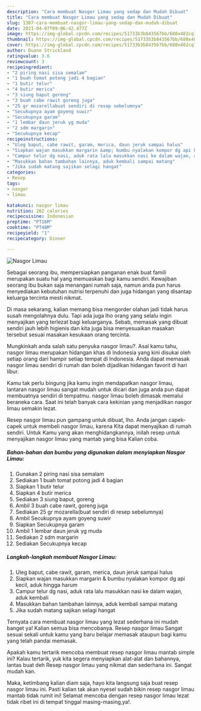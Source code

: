 ```yaml
---
description: "Cara membuat Nasgor Limau yang sedap dan Mudah Dibuat"
title: "Cara membuat Nasgor Limau yang sedap dan Mudah Dibuat"
slug: 1307-cara-membuat-nasgor-limau-yang-sedap-dan-mudah-dibuat
date: 2021-04-07T09:06:42.477Z
image: https://img-global.cpcdn.com/recipes/51733b3b843567bb/680x482cq70/nasgor-limau-foto-resep-utama.jpg
thumbnail: https://img-global.cpcdn.com/recipes/51733b3b843567bb/680x482cq70/nasgor-limau-foto-resep-utama.jpg
cover: https://img-global.cpcdn.com/recipes/51733b3b843567bb/680x482cq70/nasgor-limau-foto-resep-utama.jpg
author: Duane Strickland
ratingvalue: 3.6
reviewcount: 3
recipeingredient:
- "2 piring nasi sisa semalam"
- "1 buah tomat potong jadi 4 bagian"
- "1 butir telur"
- "4 butir merica"
- "3 siung baput goreng"
- "3 buah cabe rawit goreng juga"
- "25 gr mozarellabuat sendiri di resep sebelumnya"
- "Secukupnya ayam goyeng suwir"
- "Secukupnya garam"
- "1 lembar daun jeruk yg muda"
- "2 sdm margarin"
- "Secukupnya kecap"
recipeinstructions:
- "Uleg baput, cabe rawit, garam, merica, daun jeruk sampai halus"
- "Siapkan wajan masukkan margarin &amp; bumbu nyalakan kompor dg api kecil, aduk hingga harum"
- "Campur telur dg nasi, aduk rata lalu masukkan nasi ke dalam wajan, aduk kembali"
- "Masukkan bahan tambahan lainnya, aduk kembali sampai matang"
- "Jika sudah matang sajikan selagi hangat"
categories:
- Resep
tags:
- nasgor
- limau

katakunci: nasgor limau 
nutrition: 262 calories
recipecuisine: Indonesian
preptime: "PT16M"
cooktime: "PT48M"
recipeyield: "1"
recipecategory: Dinner

---
```



![Nasgor Limau](https://img-global.cpcdn.com/recipes/51733b3b843567bb/680x482cq70/nasgor-limau-foto-resep-utama.jpg)

Sebagai seorang ibu, mempersiapkan panganan enak buat famili merupakan suatu hal yang memuaskan bagi kamu sendiri. Kewajiban seorang ibu bukan saja menangani rumah saja, namun anda pun harus menyediakan kebutuhan nutrisi terpenuhi dan juga hidangan yang disantap keluarga tercinta mesti nikmat.

Di masa  sekarang, kalian memang bisa mengorder olahan jadi tidak harus susah mengolahnya dulu. Tapi ada juga lho orang yang selalu ingin menyajikan yang terlezat bagi keluarganya. Sebab, memasak yang dibuat sendiri jauh lebih higienis dan kita juga bisa menyesuaikan masakan tersebut sesuai masakan kesukaan orang tercinta. 



Mungkinkah anda salah satu penyuka nasgor limau?. Asal kamu tahu, nasgor limau merupakan hidangan khas di Indonesia yang kini disukai oleh setiap orang dari hampir setiap tempat di Indonesia. Anda dapat memasak nasgor limau sendiri di rumah dan boleh dijadikan hidangan favorit di hari libur.

Kamu tak perlu bingung jika kamu ingin mendapatkan nasgor limau, lantaran nasgor limau sangat mudah untuk dicari dan juga anda pun dapat membuatnya sendiri di tempatmu. nasgor limau boleh dimasak memalui beraneka cara. Saat ini telah banyak cara kekinian yang menjadikan nasgor limau semakin lezat.

Resep nasgor limau pun gampang untuk dibuat, lho. Anda jangan capek-capek untuk membeli nasgor limau, karena Kita dapat menyajikan di rumah sendiri. Untuk Kamu yang akan menghidangkannya, inilah resep untuk menyajikan nasgor limau yang mantab yang bisa Kalian coba.

<!--inarticleads1-->

##### Bahan-bahan dan bumbu yang digunakan dalam menyiapkan Nasgor Limau:

1. Gunakan 2 piring nasi sisa semalam
1. Sediakan 1 buah tomat potong jadi 4 bagian
1. Siapkan 1 butir telur
1. Siapkan 4 butir merica
1. Sediakan 3 siung baput, goreng
1. Ambil 3 buah cabe rawit, goreng juga
1. Sediakan 25 gr mozarella(buat sendiri di resep sebelumnya)
1. Ambil Secukupnya ayam goyeng suwir
1. Siapkan Secukupnya garam
1. Ambil 1 lembar daun jeruk yg muda
1. Sediakan 2 sdm margarin
1. Sediakan Secukupnya kecap




<!--inarticleads2-->

##### Langkah-langkah membuat Nasgor Limau:

1. Uleg baput, cabe rawit, garam, merica, daun jeruk sampai halus
1. Siapkan wajan masukkan margarin &amp; bumbu nyalakan kompor dg api kecil, aduk hingga harum
1. Campur telur dg nasi, aduk rata lalu masukkan nasi ke dalam wajan, aduk kembali
1. Masukkan bahan tambahan lainnya, aduk kembali sampai matang
1. Jika sudah matang sajikan selagi hangat




Ternyata cara membuat nasgor limau yang lezat sederhana ini mudah banget ya! Kalian semua bisa mencobanya. Resep nasgor limau Sangat sesuai sekali untuk kamu yang baru belajar memasak ataupun bagi kamu yang telah pandai memasak.

Apakah kamu tertarik mencoba membuat resep nasgor limau mantab simple ini? Kalau tertarik, yuk kita segera menyiapkan alat-alat dan bahannya, lantas buat deh Resep nasgor limau yang nikmat dan sederhana ini. Sangat mudah kan. 

Maka, ketimbang kalian diam saja, hayo kita langsung saja buat resep nasgor limau ini. Pasti kalian tak akan nyesel sudah bikin resep nasgor limau mantab tidak rumit ini! Selamat mencoba dengan resep nasgor limau lezat tidak ribet ini di tempat tinggal masing-masing,ya!.

